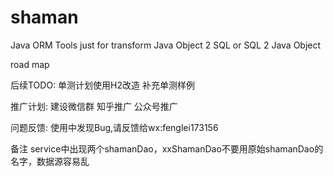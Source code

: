 # shaman
Java ORM Tools
just for transform Java Object 2 SQL or SQL 2 Java Object

road map

后续TODO:
单测计划使用H2改造
补充单测样例

推广计划:
建设微信群
知乎推广
公众号推广

问题反馈:
使用中发现Bug,请反馈给wx:fenglei173156

备注
service中出现两个shamanDao，xxShamanDao不要用原始shamanDao的名字，数据源容易乱